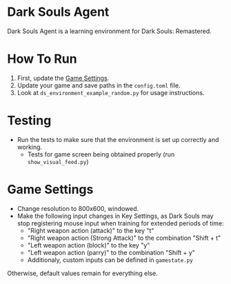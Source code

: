 # Dark Souls Agent
Dark Souls Agent is a learning environment for Dark Souls: Remastered.
# How To Run
1. First, update the [Game Settings](#game-settings).
2. Update your game and save paths in the `config.toml` file.
3. Look at `ds_environment_example_random.py` for usage instructions.
# Testing
- Run the tests to make sure that the environment is set up correctly and working.
  - Tests for game screen being obtained properly (run `show_visual_feed.py`)


# Game Settings
- Change resolution to 800x600, windowed.
- Make the following input changes in Key Settings, as Dark Souls may stop registering mouse input when training for extended periods of time:
  - "Right weapon action (attack)" to the key "t"
  - "Right weapon action (Strong Attack)" to the combination "Shift + t"
  - "Left weapon action (block)" to the key "y"
  - "Left weapon action (parry)" to the combination "Shift + y"
  - Additionaly, custom inputs can be defined in `gamestate.py`

Otherwise, default values remain for everything else.
